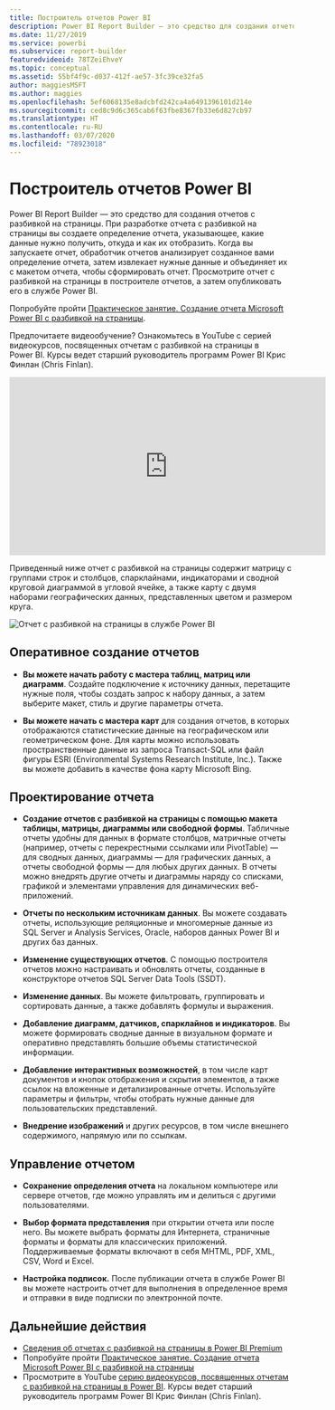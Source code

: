 ```yaml
---
title: Построитель отчетов Power BI
description: Power BI Report Builder — это средство для создания отчетов с разбивкой на страницы.
ms.date: 11/27/2019
ms.service: powerbi
ms.subservice: report-builder
featuredvideoid: 78TZeiEhveY
ms.topic: conceptual
ms.assetid: 55bf4f9c-d037-412f-ae57-3fc39ce32fa5
author: maggiesMSFT
ms.author: maggies
ms.openlocfilehash: 5ef6068135e8adcbfd242ca4a6491396101d214e
ms.sourcegitcommit: ced8c9d6c365cab6f63fbe8367fb33e6d827cb97
ms.translationtype: HT
ms.contentlocale: ru-RU
ms.lasthandoff: 03/07/2020
ms.locfileid: "78923018"
---
```

# <a name="power-bi-report-builder"></a>Построитель отчетов Power BI

 Power BI Report Builder — это средство для создания отчетов с разбивкой на страницы.  При разработке отчета с разбивкой на страницы вы создаете определение отчета, указывающее, какие данные нужно получить, откуда и как их отобразить. Когда вы запускаете отчет, обработчик отчетов анализирует созданное вами определение отчета, затем извлекает нужные данные и объединяет их с макетом отчета, чтобы сформировать отчет. Просмотрите отчет с разбивкой на страницы в построителе отчетов, а затем опубликовать его в службе Power BI.

Попробуйте пройти [Практическое занятие. Создание отчета Microsoft Power BI с разбивкой на страницы](https://www.microsoft.com/handsonlabs/selfpacedlabs/details/SQ00208).

Предпочитаете видеообучение? Ознакомьтесь в YouTube с серией видеокурсов, посвященных отчетам с разбивкой на страницы в Power BI. Курсы ведет старший руководитель программ Power BI Крис Финлан (Chris Finlan).

<iframe width="560" height="315" src="https://www.youtube.com/embed/78TZeiEhveY?list=PLx7LcKtN_gq-JVzM6L8xNNxX7kts-KflJ" frameborder="0" allowfullscreen></iframe>

Приведенный ниже отчет с разбивкой на страницы содержит матрицу с группами строк и столбцов, спарклайнами, индикаторами и сводной круговой диаграммой в угловой ячейке, а также карту с двумя наборами географических данных, представленных цветом и размером круга.  

![Отчет с разбивкой на страницы в службе Power BI](media/report-builder-power-bi/report-builder-get-started-paginated-report.png)

##  <a name="JumpStartReptCreation"></a> Оперативное создание отчетов  
 
-   **Вы можете начать работу с мастера таблиц, матриц или диаграмм**. Создайте подключение к источнику данных, перетащите нужные поля, чтобы создать запрос к набору данных, а затем выберите макет, стиль и другие параметры отчета.  
  
-   **Вы можете начать с мастера карт** для создания отчетов, в которых отображаются статистические данные на географическом или геометрическом фоне. Для карты можно использовать пространственные данные из запроса Transact-SQL или файл фигуры ESRI (Environmental Systems Research Institute, Inc.). Также вы можете добавить в качестве фона карту Microsoft Bing.  

##  <a name="DesignRept"></a> Проектирование отчета  
  
-   **Создание отчетов с разбивкой на страницы с помощью макета таблицы, матрицы, диаграммы или свободной формы**. Табличные отчеты удобны для данных в формате столбцов, матричные отчеты (например, отчеты с перекрестными ссылками или PivotTable) — для сводных данных, диаграммы — для графических данных, а отчеты свободной формы — для любых других данных. В отчеты можно внедрять другие отчеты и диаграммы наряду со списками, графикой и элементами управления для динамических веб-приложений.  
  
-   **Отчеты по нескольким источникам данных**. Вы можете создавать отчеты, использующие реляционные и многомерные данные из SQL Server и Analysis Services, Oracle, наборов данных Power BI и других баз данных.  
  
-   **Изменение существующих отчетов**. С помощью построителя отчетов можно настраивать и обновлять отчеты, созданные в конструкторе отчетов SQL Server Data Tools (SSDT).  
  
-   **Изменение данных**. Вы можете фильтровать, группировать и сортировать данные, а также добавлять формулы и выражения.  

-   **Добавление диаграмм, датчиков, спарклайнов и индикаторов**. Вы можете формировать сводные данные в визуальном формате и оперативно представлять большие объемы статистической информации.  
  
-   **Добавление интерактивных возможностей**, в том числе карт документов и кнопок отображения и скрытия элементов, а также ссылок на вложенные и детализированные отчеты. Используйте параметры и фильтры, чтобы отобрать нужные данные для пользовательских представлений.  
  
-   **Внедрение изображений** и других ресурсов, в том числе внешнего содержимого, напрямую или по ссылкам.  
  
##  <a name="ManageRpt"></a> Управление отчетом  
  
-   **Сохранение определения отчета** на локальном компьютере или сервере отчетов, где можно управлять им и делиться с другими пользователями.  
  
-   **Выбор формата представления** при открытии отчета или после него. Вы можете выбрать форматы для Интернета, страничные форматы и форматы для классических приложений. Поддерживаемые форматы включают в себя MHTML, PDF, XML, CSV, Word и Excel.  
  
-   **Настройка подписок.** После публикации отчета в службе Power BI вы можете настроить отчет для выполнения в определенное время и отправки в виде подписки по электронной почте.  

## <a name="next-steps"></a>Дальнейшие действия

- [Сведения об отчетах с разбивкой на страницы в Power BI Premium](paginated-reports-report-builder-power-bi.md)
- Попробуйте пройти [Практическое занятие. Создание отчета Microsoft Power BI с разбивкой на страницы](https://www.microsoft.com/handsonlabs/selfpacedlabs/details/SQ00208)
- Просмотрите в YouTube [серию видеокурсов, посвященных отчетам с разбивкой на страницы в Power BI](https://www.youtube.com/watch?v=78TZeiEhveY&list=PLx7LcKtN_gq-JVzM6L8xNNxX7kts-KflJ). Курсы ведет старший руководитель программ Power BI Крис Финлан (Chris Finlan).